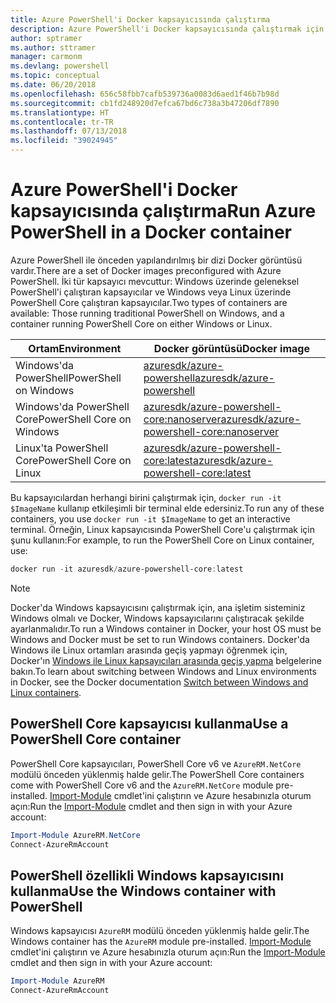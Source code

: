 ```yaml
---
title: Azure PowerShell'i Docker kapsayıcısında çalıştırma
description: Azure PowerShell'i Docker kapsayıcısında çalıştırmak için yapılması gerekenler.
author: sptramer
ms.author: sttramer
manager: carmonm
ms.devlang: powershell
ms.topic: conceptual
ms.date: 06/20/2018
ms.openlocfilehash: 656c58fbb7cafb539736a0083d6aed1f46b7b98d
ms.sourcegitcommit: cb1fd248920d7efca67bd6c738a3b47206df7890
ms.translationtype: HT
ms.contentlocale: tr-TR
ms.lasthandoff: 07/13/2018
ms.locfileid: "39024945"
---
```

# <a name="run-azure-powershell-in-a-docker-container"></a><span data-ttu-id="4680f-103">Azure PowerShell'i Docker kapsayıcısında çalıştırma</span><span class="sxs-lookup"><span data-stu-id="4680f-103">Run Azure PowerShell in a Docker container</span></span>

<span data-ttu-id="4680f-104">Azure PowerShell ile önceden yapılandırılmış bir dizi Docker görüntüsü vardır.</span><span class="sxs-lookup"><span data-stu-id="4680f-104">There are a set of Docker images preconfigured with Azure PowerShell.</span></span> <span data-ttu-id="4680f-105">İki tür kapsayıcı mevcuttur: Windows üzerinde geleneksel PowerShell'i çalıştıran kapsayıcılar ve Windows veya Linux üzerinde PowerShell Core çalıştıran kapsayıcılar.</span><span class="sxs-lookup"><span data-stu-id="4680f-105">Two types of containers are available: Those running traditional PowerShell on Windows, and a container running PowerShell Core on either Windows or Linux.</span></span>

| <span data-ttu-id="4680f-106">Ortam</span><span class="sxs-lookup"><span data-stu-id="4680f-106">Environment</span></span> | <span data-ttu-id="4680f-107">Docker görüntüsü</span><span class="sxs-lookup"><span data-stu-id="4680f-107">Docker image</span></span> |
|-------------|--------------|
| <span data-ttu-id="4680f-108">Windows'da PowerShell</span><span class="sxs-lookup"><span data-stu-id="4680f-108">PowerShell on Windows</span></span> | [<span data-ttu-id="4680f-109">azuresdk/azure-powershell</span><span class="sxs-lookup"><span data-stu-id="4680f-109">azuresdk/azure-powershell</span></span>](https://hub.docker.com/r/azuresdk/azure-powershell/) |
| <span data-ttu-id="4680f-110">Windows'da PowerShell Core</span><span class="sxs-lookup"><span data-stu-id="4680f-110">PowerShell Core on Windows</span></span> | [<span data-ttu-id="4680f-111">azuresdk/azure-powershell-core:nanoserver</span><span class="sxs-lookup"><span data-stu-id="4680f-111">azuresdk/azure-powershell-core:nanoserver</span></span>](https://hub.docker.com/r/azuresdk/azure-powershell-core/) |
| <span data-ttu-id="4680f-112">Linux'ta PowerShell Core</span><span class="sxs-lookup"><span data-stu-id="4680f-112">PowerShell Core on Linux</span></span> | [<span data-ttu-id="4680f-113">azuresdk/azure-powershell-core:latest</span><span class="sxs-lookup"><span data-stu-id="4680f-113">azuresdk/azure-powershell-core:latest</span></span>](https://hub.docker.com/r/azuresdk/azure-powershell-core/) |

<span data-ttu-id="4680f-114">Bu kapsayıcılardan herhangi birini çalıştırmak için, `docker run -it $ImageName` kullanıp etkileşimli bir terminal elde edersiniz.</span><span class="sxs-lookup"><span data-stu-id="4680f-114">To run any of these containers, you use `docker run -it $ImageName` to get an interactive terminal.</span></span> <span data-ttu-id="4680f-115">Örneğin, Linux kapsayıcısında PowerShell Core'u çalıştırmak için şunu kullanın:</span><span class="sxs-lookup"><span data-stu-id="4680f-115">For example, to run the PowerShell Core on Linux container, use:</span></span>

```powershell
docker run -it azuresdk/azure-powershell-core:latest
```

> [!NOTE]
> <span data-ttu-id="4680f-116">Docker'da Windows kapsayıcısını çalıştırmak için, ana işletim sisteminiz Windows olmalı ve Docker, Windows kapsayıcılarını çalıştıracak şekilde ayarlanmalıdır.</span><span class="sxs-lookup"><span data-stu-id="4680f-116">To run a Windows container in Docker, your host OS must be Windows and Docker must be set to run Windows containers.</span></span> <span data-ttu-id="4680f-117">Docker'da Windows ile Linux ortamları arasında geçiş yapmayı öğrenmek için, Docker'ın [Windows ile Linux kapsayıcıları arasında geçiş yapma](https://docs.docker.com/docker-for-windows/#switch-between-windows-and-linux-containers) belgelerine bakın.</span><span class="sxs-lookup"><span data-stu-id="4680f-117">To learn about switching between Windows and Linux environments in Docker, see the Docker documentation [Switch between Windows and Linux containers](https://docs.docker.com/docker-for-windows/#switch-between-windows-and-linux-containers).</span></span>

## <a name="use-a-powershell-core-container"></a><span data-ttu-id="4680f-118">PowerShell Core kapsayıcısı kullanma</span><span class="sxs-lookup"><span data-stu-id="4680f-118">Use a PowerShell Core container</span></span>

<span data-ttu-id="4680f-119">PowerShell Core kapsayıcıları, PowerShell Core v6 ve `AzureRM.NetCore` modülü önceden yüklenmiş halde gelir.</span><span class="sxs-lookup"><span data-stu-id="4680f-119">The PowerShell Core containers come with PowerShell Core v6 and the `AzureRM.NetCore` module pre-installed.</span></span> <span data-ttu-id="4680f-120">[Import-Module](/powershell/module/microsoft.powershell.core/import-module) cmdlet'ini çalıştırın ve Azure hesabınızla oturum açın:</span><span class="sxs-lookup"><span data-stu-id="4680f-120">Run the [Import-Module](/powershell/module/microsoft.powershell.core/import-module) cmdlet and then sign in with your Azure account:</span></span>

```powershell
Import-Module AzureRM.NetCore
Connect-AzureRmAccount
```

## <a name="use-the-windows-container-with-powershell"></a><span data-ttu-id="4680f-121">PowerShell özellikli Windows kapsayıcısını kullanma</span><span class="sxs-lookup"><span data-stu-id="4680f-121">Use the Windows container with PowerShell</span></span>

<span data-ttu-id="4680f-122">Windows kapsayıcısı `AzureRM` modülü önceden yüklenmiş halde gelir.</span><span class="sxs-lookup"><span data-stu-id="4680f-122">The Windows container has the `AzureRM` module pre-installed.</span></span> <span data-ttu-id="4680f-123">[Import-Module](/powershell/module/microsoft.powershell.core/import-module) cmdlet'ini çalıştırın ve Azure hesabınızla oturum açın:</span><span class="sxs-lookup"><span data-stu-id="4680f-123">Run the [Import-Module](/powershell/module/microsoft.powershell.core/import-module) cmdlet and then sign in with your Azure account:</span></span>

```powershell
Import-Module AzureRM
Connect-AzureRmAccount
```